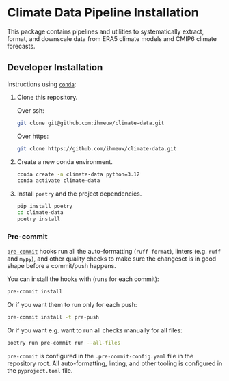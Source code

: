 # Climate Data Pipeline Installation

This package contains pipelines and utilities to systematically extract, format, and downscale
data from ERA5 climate models and CMIP6 climate forecasts.

## Developer Installation

Instructions using [`conda`](https://docs.anaconda.com/miniconda/):

1. Clone this repository.

    Over ssh:
    ```sh
    git clone git@github.com:ihmeuw/climate-data.git
    ```

    Over https:
    ```sh
    git clone https://github.com/ihmeuw/climate-data.git
    ```

2. Create a new conda environment.

    ```sh
    conda create -n climate-data python=3.12
    conda activate climate-data
    ```

3. Install `poetry` and the project dependencies.

    ```sh
    pip install poetry
    cd climate-data
    poetry install
    ```

### Pre-commit

[`pre-commit`](https://pre-commit.com/) hooks run all the auto-formatting (`ruff format`),
linters (e.g. `ruff` and `mypy`), and other quality checks to make sure the changeset is
in good shape before a commit/push happens.

You can install the hooks with (runs for each commit):

```sh
pre-commit install
```

Or if you want them to run only for each push:

```sh
pre-commit install -t pre-push
```

Or if you want e.g. want to run all checks manually for all files:

```sh
poetry run pre-commit run --all-files
```

`pre-commit` is configured in the `.pre-commit-config.yaml` file in the repository root.
All auto-formatting, linting, and other tooling is configured in the `pyproject.toml` file.
